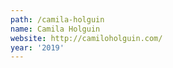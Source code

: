 ```yaml
---
path: /camila-holguin
name: Camila Holguin
website: http://camiloholguin.com/
year: '2019'
---
```

